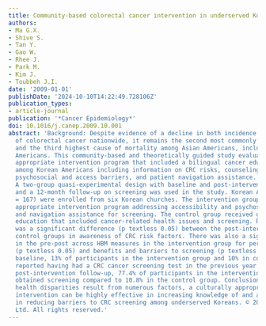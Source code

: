 ```yaml
---
title: Community-based colorectal cancer intervention in underserved Korean Americans
authors:
- Ma G.X.
- Shive S.
- Tan Y.
- Gao W.
- Rhee J.
- Park M.
- Kim J.
- Toubbeh J.I.
date: '2009-01-01'
publishDate: '2024-10-10T14:22:49.728106Z'
publication_types:
- article-journal
publication: '*Cancer Epidemiology*'
doi: 10.1016/j.canep.2009.10.001
abstract: 'Background: Despite evidence of a decline in both incidence and prevalence
  of colorectal cancer nationwide, it remains the second most commonly diagnosed cancer
  and the third highest cause of mortality among Asian Americans, including Korean
  Americans. This community-based and theoretically guided study evaluated a culturally
  appropriate intervention program that included a bilingual cancer educational program
  among Korean Americans including information on CRC risks, counseling to address
  psychosocial and access barriers, and patient navigation assistance. Method(s):
  A two-group quasi-experimental design with baseline and post-intervention assessment
  and a 12-month follow-up on screening was used in the study. Korean Americans (N
  = 167) were enrolled from six Korean churches. The intervention group received culturally
  appropriate intervention program addressing accessibility and psychosocial barriers,
  and navigation assistance for screening. The control group received general health
  education that included cancer-related health issues and screening. Result(s): There
  was a significant difference (p textless 0.05) between the post-intervention and
  control groups in awareness of CRC risk factors. There was also a significant improvement
  in the pre-post across HBM measures in the intervention group for perceived susceptibility
  (p textless 0.05) and benefits and barriers to screening (p textless 0.001). At
  baseline, 13% of participants in the intervention group and 10% in control group
  reported having had a CRC cancer screening test in the previous year. At the 12-month
  post-intervention follow-up, 77.4% of participants in the intervention group had
  obtained screening compared to 10.8% in the control group. Conclusion(s): While
  health disparities result from numerous factors, a culturally appropriate and church-based
  intervention can be highly effective in increasing knowledge of and access to, and
  in reducing barriers to CRC screening among underserved Koreans. © 2009 Elsevier
  Ltd. All rights reserved.'
---
```

